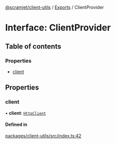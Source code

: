 [@scramjet/client-utils](../README.md) / [Exports](../modules.md) / ClientProvider

# Interface: ClientProvider

## Table of contents

### Properties

- [client](ClientProvider.md#client)

## Properties

### client

• **client**: [`HttpClient`](HttpClient.md)

#### Defined in

[packages/client-utils/src/index.ts:42](https://github.com/scramjetorg/transform-hub/blob/HEAD/packages/client-utils/src/index.ts#L42)
